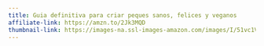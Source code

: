 ```yaml
---
title: Guia definitiva para criar peques sanos, felices y veganos
affiliate-link: https://amzn.to/2Jk3MQD
thumbnail-link: https://images-na.ssl-images-amazon.com/images/I/51vc1VCbzyL._SX331_BO1,204,203,200_.jpg
---
```

